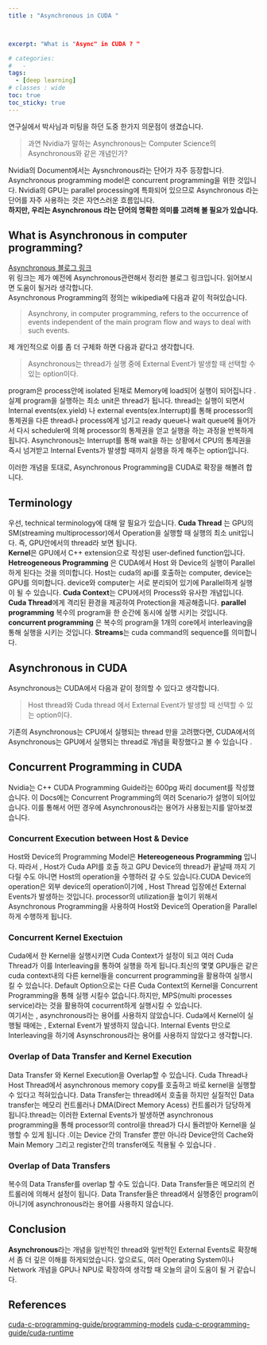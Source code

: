 ```yaml
---
title : "Asynchronous in CUDA "



excerpt: "What is "Async" in CUDA ? "

# categories:
#   - 
tags:
  - [deep learning]
# classes : wide
toc: true
toc_sticky: true
--- 
```



연구실에서 박사님과 미팅을 하던 도중 한가지 의문점이 생겼습니다. 
> 과연 Nvidia가 말하는 Asynchronous는 Computer Science의 Asynchronous와 같은 개념인가?  

Nvidia의 Document에서는 Aysnchronous라는 단어가 자주 등장합니다. Asynchronous programming model은 concurrent programming을 위한 것입니다. Nvidia의 GPU는 parallel processing에 특화되어 있으므로 Asynchronous 라는 단어를 자주 사용하는 것은 자연스러운 흐름입니다.  
**하지만, 우리는 Asynchronous 라는 단어의 명확한 의미를 고려해 볼 필요가 있습니다.**

## What is Asynchronous in computer programming?
[Asynchronous 블로그 링크](https://woongjoonchoi.github.io/development/Sync-vs-Async-Block-vs-Nonblock/)  
위 링크는 제가 예전에 Asynchronous관련해서 정리한 블로그 링크입니다. 읽어보시면 도움이 될거라 생각합니다.  
Asynchronous Programming의 정의는 wikipedia에 다음과 같이 적혀있습니다.
> Asynchrony, in computer programming, refers to the occurrence of events independent of the main program flow and ways to deal with such events. 

제 개인적으로 이를 좀 더 구체화 하면 다음과 같다고 생각합니다. 
> Asynchronous는 thread가 실행 중에 External Event가 발생할 때 선택할 수 있는 option이다.

program은 process안에 isolated 된채로 Memory에 load되어 실행이 되어집니다 . 실제 program을 실행하는 최소 unit은 thread가 됩니다. thread는 실행이 되면서 Internal events(ex.yield) 나 external events(ex.Interrupt)를 통해 processor의 통제권을 다른 thread나 process에게 넘기고 ready queue나 wait queue에 들어가서 다시 scheduler에 의해 processor의 통제권을 얻고 실행을 하는 과정을 반복하게 됩니다. Asynchronous는 Interrupt를 통해 wait을 하는 상황에서 CPU의 통제권을 즉시 넘겨받고 Internal Events가 발생할 때까지 실행을 하게 해주는 option입니다.  

이러한 개념을 토대로, Asynchronous Programming을 CUDA로 확장을 해볼려 합니다.

## Terminology
우선, technical terminology에 대해 알 필요가 있습니다.
**Cuda Thread** 는 GPU의 SM(streaming multiprocessor)에서 Operation을 실행할 때 실행의 최소 unit입니다. 즉, GPU안에서의 thread라 보면 됩니다.  
**Kernel**은 GPU에서 C++ extension으로 작성된 user-defined function입니다.  
**Hetreogeneous Programming** 은 CUDA에서 Host 와 Device의 실행이 Parallel하게 된다는 것을 의미합니다. Host는 cuda의 api를 호출하는 computer, device는 GPU를 의미합니다. device와 computer는 서로 분리되어 있기에 Parallel하게 실행이 될 수 있습니다. 
**Cuda Context**는 CPU에서의 Process와 유사한 개념입니다. **Cuda Thread**에게 격리된 환경을 제공하여 Protection을 제공해줍니다.
**parallel programming** 복수의 program을 한 순간에 동시에 실행 시키는 것입니다.  
**concurrent programming** 은 복수의 program을 1개의 core에서 interleaving을 통해 실행을 시키는 것입니다.
**Streams**는 cuda command의 sequence를 의미합니다. 
## Asynchronous in CUDA 
Asynchronous는 CUDA에서 다음과 같이 정의할 수 있다고 생각합니다.
> Host thread와 Cuda thread 에서 External Event가 발생할 때 선택할 수 있는 option이다. 

기존의 Asynchronous는 CPU에서 실행되는 thread 만을 고려했다면, CUDA에서의 Asynchronous는 GPU에서 실행되는 thread로 개념을 확장했다고 볼 수 있습니다 .

## Concurrent Programming in CUDA

Nvidia는 C++ CUDA Programming Guide라는 600pg 짜리 document를 작성했습니다. 이 Docs에는 Concurrent Programming의 여러 Scenario가 설명이 되어있습니다. 이를 통해서 어떤 경우에 Asynchronous라는 용어가 사용됬는지를 알아보겠습니다.  

### Concurrent Execution between Host & Device 
Host와 Device의 Programming Model은 **Hetereogeneous Programming** 입니다. 따라서 , Host가 Cuda API를 호출 하고 GPU Device의 thread가 끝날때 까지 기다릴 수도 아니면 Host의 operation을 수행하러 갈 수도 있습니다.CUDA Device의 operation은 외부 device의 operation이기에 , Host Thread 입장에선  External Events가 발생하는 것입니다.  processor의 utilization을 높이기 위해서 Asynchronous Programming을 사용하여 Host와 Device의 Operation을 Parallel하게 수행하게 됩니다.

### Concurrent Kernel Exectuion
Cuda에서 한 Kernel을 실행시키면 Cuda Context가 설정이 되고 여러 Cuda Thread가 이를 Interleaving을 통하여 실행을 하게 됩니다.최신의 몇몇 GPU들은 같은 cuda context내의 다른 kernel들을 concurrent programming을 활용하여 실행시킬 수 있습니다. Default Option으로는 다른 Cuda Context의 Kernel을 Concurrent Programming을 통해 실행 시킬수 없습니다.하지만, MPS(multi processes service)라는 것을 활용하여 cocurrent하게 실행시킬 수 있습니다.   
여기서는 , asynchronous라는 용어를 사용하지 않았습니다. Cuda에서 Kernel이 실행될 때에는 ,  External Event가 발생하지 않습니다. Internal Events 만으로 Interleaving을 하기에 Asynschronous라는 용어를 사용하지 않았다고 생각합니다.

### Overlap of Data Transfer and Kernel Execution

Data Transfer 와 Kernel Execution을 Overlap할 수 있습니다. Cuda Thread나 Host Thread에서 asynchronous memory copy를 호출하고 바로 kernel을 실행할 수 있다고 적혀있습니다. Data Transfer는 thread에서 호출을 하지만 실질적인 Data transfer는 메모리 컨트롤러나 DMA(Direct Memory Acess) 컨트롤러가 담당하게 됩니다.thread는 이러한 External Events가 발생하면 asynchronous programming을 통해 processor의 control을 thread가 다시 돌려받아 Kernel을 실행할 수 있게 됩니다 .이는 Device 간의 Transfer 뿐만 아니라 Device안의 Cache와 Main Memory 그리고 register간의 transfer에도 적용될 수 있습니다 .

### Overlap of Data Transfers

복수의 Data Transfer를 overlap 할 수도 있습니다. Data Transfer들은 메모리의 컨트롤러에 의해서 설정이 됩니다. Data Transfer들은 thread에서 실행중인 program이 아니기에 asynchronous라는 용어를 사용하지 않습니다.


## Conclusion

**Asynchronous**라는 개념을 일반적인 thread와 일반적인 External Events로 확장해서 좀 더 깊은 이해를 하게되었습니다. 앞으로도, 여러 Operating System이나 Network 개념을 GPU나 NPU로 확장하여 생각할 때 오늘의 글이 도움이 될 거 같습니다.



## References


[cuda-c-programming-guide/programming-models](https://docs.nvidia.com/cuda/cuda-c-programming-guide/#programming-model)
[cuda-c-programming-guide/cuda-runtime](https://docs.nvidia.com/cuda/cuda-c-programming-guide/#programming-model)